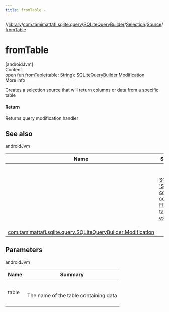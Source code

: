 ```yaml
---
title: fromTable -
---
```

//[library](../../../../index.md)/[com.tamimattafi.sqlite.query](../../../index.md)/[SQLiteQueryBuilder](../../index.md)/[Selection](../index.md)/[Source](index.md)/[fromTable](from-table.md)



# fromTable  
[androidJvm]  
Content  
open fun [fromTable](from-table.md)(table: [String](https://kotlinlang.org/api/latest/jvm/stdlib/kotlin/-string/index.html)): [SQLiteQueryBuilder.Modification](../../-modification/index.md)  
More info  


Creates a selection source that will return columns or data from a specific table



#### Return  


Returns query modification handler



## See also  
  
androidJvm  
  
|  Name|  Summary| 
|---|---|
| <a name="com.tamimattafi.sqlite.query/SQLiteQueryBuilder.Selection.Source/fromTable/#kotlin.String/PointingToDeclaration/"></a>| <a name="com.tamimattafi.sqlite.query/SQLiteQueryBuilder.Selection.Source/fromTable/#kotlin.String/PointingToDeclaration/"></a><br><br><a href="https://www.sqlitetutorial.net/sqlite-select/">SQLite 'SELECT column1, column2 FROM table' expression</a><br><br>
| <a name="com.tamimattafi.sqlite.query/SQLiteQueryBuilder.Selection.Source/fromTable/#kotlin.String/PointingToDeclaration/"></a>[com.tamimattafi.sqlite.query.SQLiteQueryBuilder.Modification](../../-modification/index.md)| <a name="com.tamimattafi.sqlite.query/SQLiteQueryBuilder.Selection.Source/fromTable/#kotlin.String/PointingToDeclaration/"></a>
  


## Parameters  
  
androidJvm  
  
|  Name|  Summary| 
|---|---|
| <a name="com.tamimattafi.sqlite.query/SQLiteQueryBuilder.Selection.Source/fromTable/#kotlin.String/PointingToDeclaration/"></a>table| <a name="com.tamimattafi.sqlite.query/SQLiteQueryBuilder.Selection.Source/fromTable/#kotlin.String/PointingToDeclaration/"></a><br><br>The name of the table containing data<br><br>
  
  



